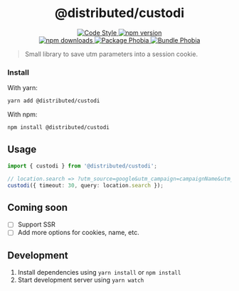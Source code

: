 <h1 align="center">
  @distributed/custodi
</h1>

<p align="center">
  <a href="https://prettier.io">
    <img src="https://img.shields.io/badge/code_style-prettier-0a0a0a.svg?style=flat-square" alt="Code Style" />
  </a>

  <a href="https://npmjs.com/package/@distributed/custodi">
    <img src="https://img.shields.io/npm/v/@distributed/custodi/latest.svg?style=flat-square" alt="npm version" />
  </a>

  <br />

  <a href="https://npmjs.com/package/@distributed/custodi">
    <img src="https://img.shields.io/npm/dt/@distributed/custodi.svg?style=flat-square" alt="npm downloads" />
  </a>

  <a href="https://packagephobia.now.sh/result?p=@distributed/custodi">
    <img src="https://flat.badgen.net/packagephobia/install/@distributed/custodi" alt="Package Phobia" />
  </a>

  <a href="https://bundlephobia.com/result?p=@distributed/custodi">
    <img src="https://flat.badgen.net/bundlephobia/minzip/@distributed/custodi" alt="Bundle Phobia" />
  </a>
</p>

> Small library to save utm parameters into a session cookie.

### Install

With yarn:

```bash
yarn add @distributed/custodi
```

With npm:

```bash
npm install @distributed/custodi
```

## Usage

```ts
import { custodi } from '@distributed/custodi';

// location.search => ?utm_source=google&utm_campaign=campaignName&utm_medium=medium&utm_content=content&utm_term=term
custodi({ timeout: 30, query: location.search });
```

## Coming soon

- [ ] Support SSR
- [ ] Add more options for cookies, name, etc.

## Development

1. Install dependencies using `yarn install` or `npm install`
2. Start development server using `yarn watch`

